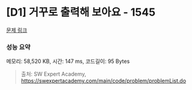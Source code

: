 # [D1] 거꾸로 출력해 보아요 - 1545 

[문제 링크](https://swexpertacademy.com/main/code/problem/problemDetail.do?contestProbId=AV2gbY0qAAQBBAS0) 

### 성능 요약

메모리: 58,520 KB, 시간: 147 ms, 코드길이: 95 Bytes



> 출처: SW Expert Academy, https://swexpertacademy.com/main/code/problem/problemList.do